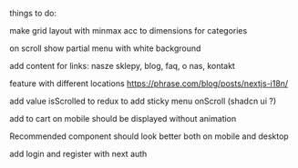 things to do:

make grid layout with minmax acc to dimensions for categories

on scroll show partial menu with white background

add content for links: nasze sklepy, blog, faq, o nas, kontakt

feature with different locations https://phrase.com/blog/posts/nextjs-i18n/

add value isScrolled to redux to add sticky menu onScroll (shadcn ui ?)

add to cart on mobile should be displayed without animation

Recommended component should look better both on mobile and desktop

add login and register with next auth
